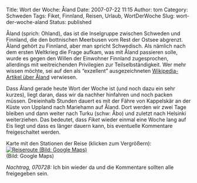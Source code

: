 Title: Wort der Woche: Åland
Date: 2007-07-22 11:15
Author: tom
Category: Schweden
Tags: Fiket, Finnland, Reisen, Urlaub, WortDerWoche
Slug: wort-der-woche-aland
Status: published

Åland (sprich: Ohland), das ist die Inselgruppe zwischen Schweden und
Finnland, die den bottnischen Meerbusen vom Rest der Ostsee abgrenzt.
Åland gehört zu Finnland, aber man spricht Schwedisch. Als nämlich nach
dem ersten Weltkrieg die Frage aufkam, was mit Åland passieren solle,
wurde es gegen den Willen der Einwohner Finnland zugesprochen,
allerdings mit weitreichenden Privilegien zur Teilselbständigkeit. Wer
mehr wissen möchte, sei auf den als “exzellent” ausgezeichneten
[Wikipedia-Artikel über Åland](http://de.wikipedia.org/wiki/%C3%85land)
verwiesen.

Dass Åland gerade heute Wort der Woche ist (und noch dazu ein sehr
kurzes), liegt daran, dass wir da nachher hinfahren und noch packen
müssen. Dreieinhalb Stunden dauert es mit der Fähre von Kappelskär an
der Küste von Uppland nach Mariehamn auf Åland. Dort werden wir zwei
Tage bleiben und dann weiter nach Turku (schw: Åbo) und zuletzt nach
Helsinki weiterziehen. Das bedeutet, dass *Fiket* wieder einmal eine
Woche lang auf Eis liegt und dass es länger dauern kann, bis eventuelle
Kommentare freigeschaltet werden.

Karte mit den Stationen der Reise (klicken zum Vergrößern):  
[![Reiseroute (Bild: Google
Maps)](/pic/alandkarta_s.jpg "Reiseroute (Bild: Google Maps)")](/pic/alandkarta_l.jpg)  
(Bild: Google Maps)

*Nachtrag, 070728:* Ich bin wieder da und die Kommentare sollten alle
freigegeben sein.

